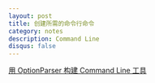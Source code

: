```yaml
---
layout: post
title: 创建所需的命令行命令
category: notes
description: Command Line
disqus: false
---
```


[用 OptionParser 构建 Command Line 工具](http://ruby-china.org/wiki/building-a-command-line-tool-with-optionparser)